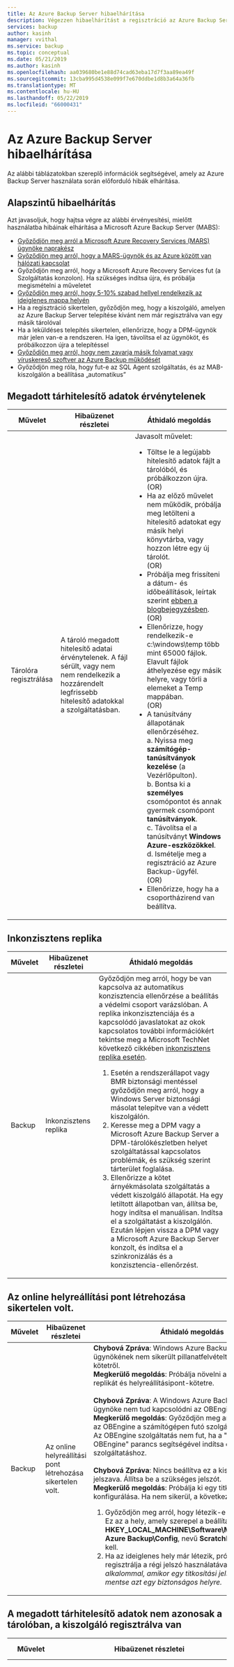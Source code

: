 ```yaml
---
title: Az Azure Backup Server hibaelhárítása
description: Végezzen hibaelhárítást a regisztráció az Azure Backup Server és a biztonsági mentés és visszaállítás az alkalmazások és szolgáltatások telepítése.
services: backup
author: kasinh
manager: vvithal
ms.service: backup
ms.topic: conceptual
ms.date: 05/21/2019
ms.author: kasinh
ms.openlocfilehash: aa039680be1e88d74cad63eba17d7f3aa89ea49f
ms.sourcegitcommit: 13cba995d4538e099f7e670ddbe1d8b3a64a36fb
ms.translationtype: MT
ms.contentlocale: hu-HU
ms.lasthandoff: 05/22/2019
ms.locfileid: "66000431"
---
```

# <a name="troubleshoot-azure-backup-server"></a>Az Azure Backup Server hibaelhárítása

Az alábbi táblázatokban szereplő információk segítségével, amely az Azure Backup Server használata során előforduló hibák elhárítása.

## <a name="basic-troubleshooting"></a>Alapszintű hibaelhárítás

Azt javasoljuk, hogy hajtsa végre az alábbi érvényesítési, mielőtt használatba hibáinak elhárítása a Microsoft Azure Backup Server (MABS):

- [Győződjön meg arról a Microsoft Azure Recovery Services (MARS) ügynöke naprakész](https://go.microsoft.com/fwlink/?linkid=229525&clcid=0x409)
- [Győződjön meg arról, hogy a MARS-ügynök és az Azure között van hálózati kapcsolat](https://aka.ms/AB-A4dp50)
- Győződjön meg arról, hogy a Microsoft Azure Recovery Services fut (a Szolgáltatás konzolon). Ha szükséges indítsa újra, és próbálja megismételni a műveletet
- [Győződjön meg arról, hogy 5-10% szabad hellyel rendelkezik az ideiglenes mappa helyén](https://aka.ms/AB-AA4dwtt)
- Ha a regisztráció sikertelen, győződjön meg, hogy a kiszolgáló, amelyen az Azure Backup Server telepítése kívánt nem már regisztrálva van egy másik tárolóval
- Ha a leküldéses telepítés sikertelen, ellenőrizze, hogy a DPM-ügynök már jelen van-e a rendszeren. Ha igen, távolítsa el az ügynököt, és próbálkozzon újra a telepítéssel
- [Győződjön meg arról, hogy nem zavarja másik folyamat vagy víruskereső szoftver az Azure Backup működését](https://aka.ms/AA4nyr4)<br>
- Győződjön meg róla, hogy fut-e az SQL Agent szolgáltatás, és az MAB-kiszolgálón a beállítása „automatikus”<br>


## <a name="invalid-vault-credentials-provided"></a>Megadott tárhitelesítő adatok érvénytelenek

| Művelet | Hibaüzenet részletei | Áthidaló megoldás |
| --- | --- | --- |
| Tárolóra regisztrálása | A tároló megadott hitelesítő adatai érvénytelenek. A fájl sérült, vagy nem nem rendelkezik a hozzárendelt legfrissebb hitelesítő adatokkal a szolgáltatásban. | Javasolt művelet: <br> <ul><li> Töltse le a legújabb hitelesítő adatok fájlt a tárolóból, és próbálkozzon újra. <br>(OR)</li> <li> Ha az előző művelet nem működik, próbálja meg letölteni a hitelesítő adatokat egy másik helyi könyvtárba, vagy hozzon létre egy új tárolót. <br>(OR)</li> <li> Próbálja meg frissíteni a dátum- és időbeállítások, leírtak szerint [ebben a blogbejegyzésben](https://azure.microsoft.com/blog/troubleshooting-common-configuration-issues-with-azure-backup/). <br>(OR)</li> <li> Ellenőrizze, hogy rendelkezik-e c:\windows\temp több mint 65000 fájlok. Elavult fájlok áthelyezése egy másik helyre, vagy törli a elemeket a Temp mappában. <br>(OR)</li> <li> A tanúsítvány állapotának ellenőrzéséhez. <br> a. Nyissa meg **számítógép-tanúsítványok kezelése** (a Vezérlőpulton). <br> b. Bontsa ki a **személyes** csomópontot és annak gyermek csomópont **tanúsítványok**.<br> c.  Távolítsa el a tanúsítványt **Windows Azure-eszközökkel**. <br> d. Ismételje meg a regisztráció az Azure Backup-ügyfél. <br> (OR) </li> <li> Ellenőrizze, hogy ha a csoportházirend van beállítva. </li></ul> |

## <a name="replica-is-inconsistent"></a>Inkonzisztens replika

| Művelet | Hibaüzenet részletei | Áthidaló megoldás |
| --- | --- | --- |
| Backup | Inkonzisztens replika | Győződjön meg arról, hogy be van kapcsolva az automatikus konzisztencia ellenőrzése a beállítás a védelmi csoport varázslóban. A replika inkonzisztenciája és a kapcsolódó javaslatokat az okok kapcsolatos további információkért tekintse meg a Microsoft TechNet következő cikkében [inkonzisztens replika esetén](https://technet.microsoft.com/library/cc161593.aspx).<br> <ol><li> Esetén a rendszerállapot vagy BMR biztonsági mentéssel győződjön meg arról, hogy a Windows Server biztonsági másolat telepítve van a védett kiszolgálón.</li><li> Keresse meg a DPM vagy a Microsoft Azure Backup Server a DPM-tárolókészletben helyet szolgáltatással kapcsolatos problémák, és szükség szerint tárterület foglalása.</li><li> Ellenőrizze a kötet árnyékmásolata szolgáltatás a védett kiszolgáló állapotát. Ha egy letiltott állapotban van, állítsa be, hogy indítsa el manuálisan. Indítsa el a szolgáltatást a kiszolgálón. Ezután lépjen vissza a DPM vagy a Microsoft Azure Backup Server konzolt, és indítsa el a szinkronizálás és a konzisztencia-ellenőrzést.</li></ol>|

## <a name="online-recovery-point-creation-failed"></a>Az online helyreállítási pont létrehozása sikertelen volt.

| Művelet | Hibaüzenet részletei | Áthidaló megoldás |
| --- | --- | --- |
| Backup | Az online helyreállítási pont létrehozása sikertelen volt. | **Chybová Zpráva**: Windows Azure Backup szolgáltatás ügynökének nem sikerült pillanatfelvételt készíteni a kijelölt kötetről. <br> **Megkerülő megoldás**: Próbálja növelni a területet az replikát és helyreállításipont-kötetre.<br> <br> **Chybová Zpráva**: A Windows Azure Backup szolgáltatás ügynöke nem tud kapcsolódni az OBEngine szolgáltatáshoz <br> **Megkerülő megoldás**: Győződjön meg arról, hogy létezik-e az OBEngine a számítógépen futó szolgáltatások listájában. Az OBEngine szolgáltatás nem fut, ha a "net start OBEngine" parancs segítségével indítsa el az OBEngine szolgáltatáshoz. <br> <br> **Chybová Zpráva**: Nincs beállítva ez a kiszolgáló titkosítási jelszava. Állítsa be a szükséges jelszót. <br> **Megkerülő megoldás**: Próbálja ki egy titkosítási jelszó konfigurálása. Ha nem sikerül, a következő lépéseket: <br> <ol><li>Győződjön meg arról, hogy létezik-e az ideiglenes hely. Ez az a hely, amely szerepel a beállításjegyzék **HKEY_LOCAL_MACHINE\Software\Microsoft\Windows Azure Backup\Config**, nevű **ScratchLocation** léteznie kell.</li><li> Ha az ideiglenes hely már létezik, próbálja meg újra regisztrálja a régi jelszó használatával. *Minden alkalommal, amikor egy titkosítási jelszót konfigurál, mentse azt egy biztonságos helyre.*</li><ol>|

## <a name="the-vault-credentials-provided-are-different-from-the-vault-the-server-is-registered"></a>A megadott tárhitelesítő adatok nem azonosak a tárolóban, a kiszolgáló regisztrálva van

| Művelet | Hibaüzenet részletei | Áthidaló megoldás |
| --- | --- | --- |
| Visszaállítás | **Hibakód:**: CBPServerRegisteredVaultDontMatchWithCurrent/Vault Credentials Error: 100110 <br/> <br/>**Chybová zpráva**: A megadott tárhitelesítő adatok nem azonosak a tárolóban, a kiszolgáló regisztrálva van | **Ok**: Ez a probléma akkor fordul elő, ha visszaállítja a fájlokat a másodlagos kiszolgálóra az eredeti kiszolgáló külső DPM-helyreállítási lehetőséget a kívánt, és ha a kiszolgáló, amely a helyreállítás alatt áll, és az eredeti kiszolgálón, ahol az adatok-e készíteni a rendszer nem társítja azonos Recovery Services-tároló.<br/> <br/>**Megkerülő megoldás** egyaránt biztosítsák a probléma megoldásához az eredeti és a másodlagos kiszolgáló regisztrálva van ugyanahhoz a tárolóhoz.|

## <a name="online-recovery-point-creation-jobs-for-vmware-vm-fail"></a>VMware virtuális gép online helyreállításipont-létrehozási feladatok sikertelen

| Művelet | Hibaüzenet részletei | Áthidaló megoldás |
| --- | --- | --- |
| Backup | VMware virtuális gép online helyreállításipont-létrehozási feladatok sikertelenek. A DPM a VMware-ből hibát észlelt a változáskövetési információk beolvasása közben. ErrorCode - FileFaultFault (ID 33621 ) |  <ol><li> A VMware-en CTK alaphelyzetbe az érintett virtuális gépek számára.</li> <li>Ellenőrizze, hogy a független lemez nem VMware-en vannak érvényben.</li> <li>Állítsa le az érintett virtuális gépek védelmét, és az ismételt védelem a **frissítése** gombra. </li><li>Az érintett virtuális gépek futtatása egy másolatot kap.</li></ol>|


## <a name="the-agent-operation-failed-because-of-a-communication-error-with-the-dpm-agent-coordinator-service-on-the-server"></a>Az ügynök művelete sikertelen volt a DPM az ügynök koordinátor szolgáltatást a kiszolgálón kommunikációs hiba miatt

| Művelet | Hibaüzenet részletei | Áthidaló megoldás |
| --- | --- | --- |
| Ügynök leküldése a védett kiszolgálók | Az ügynök művelete sikertelen volt a DPM-Ügynökkoordinátor szolgáltatással kommunikációs hiba miatt a \<kiszolgáló_neve >. | **Ha a javasolt művelet látható a termék nem működik, hajtsa végre az alábbi lépéseket**: <ul><li> Ha egy számítógép nem megbízható tartományból való csatlakoztatás, hajtsa végre a [ezeket a lépéseket](https://technet.microsoft.com/library/hh757801(v=sc.12).aspx). <br> (OR) </li><li> Ha egy számítógép megbízható tartományban való csatlakoztatás, hibáinak elhárítása az ismertetett lépéseket követve [ebben a blogbejegyzésben](https://blogs.technet.microsoft.com/dpm/2012/02/06/data-protection-manager-agent-network-troubleshooting/). <br>(OR)</li><li> Próbálja ki a letiltás víruskereső hibaelhárítás céljából. Ha feloldja a problémát, javasolt a víruskereső beállításainak módosításához [Ez a cikk](https://technet.microsoft.com/library/hh757911.aspx).</li></ul> |

## <a name="setup-could-not-update-registry-metadata"></a>A telepítő nem tudta frissíteni a beállításjegyzékbeli metaadatokat

| Művelet | Hibaüzenet részletei | Áthidaló megoldás |
|-----------|---------------|------------|
|Telepítés | A telepítő nem tudta frissíteni a beállításjegyzékbeli metaadatokat. A frissítési hiba a tárhelyhasználat overusage vezethet. Elkerülése érdekében frissítse az ReFS-csonkolás beállításjegyzék-bejegyzést. | A beállításkulcs beállítása **SYSTEM\CurrentControlSet\Control\FileSystem\RefsEnableInlineTrim**. Állítsa a Dword értékét 1-re. |
|Telepítés | A telepítő nem tudta frissíteni a beállításjegyzékbeli metaadatokat. A frissítési hiba a tárhelyhasználat overusage vezethet. Ennek elkerülése érdekében frissítse a kötet SnapOptimization beállításjegyzék-bejegyzést. | A beállításkulcs létrehozása **SOFTWARE\Microsoft Data Protection Manager\Configuration\VolSnapOptimization\WriteIds** egy üres karakterláncot tartalmazó. |

## <a name="registration-and-agent-related-issues"></a>Regisztráció és az ügynökkel kapcsolatos problémák

| Művelet | Hibaüzenet részletei | Áthidaló megoldás |
| --- | --- | --- |
| Ügynök leküldése a védett kiszolgálók | A kiszolgáló megadott hitelesítő adatok érvénytelenek. | **Ha a javasolt művelet található a termék nem működik, a következő lépésekkel**: <br> Próbálja ki a védelmi ügynök manuális telepítése az üzemi kiszolgálón megadott [Ez a cikk](https://technet.microsoft.com/library/hh758186(v=sc.12).aspx#BKMK_Manual).|
| Az Azure Backup szolgáltatás ügynökének nem sikerült kapcsolódni az Azure Backup szolgáltatás (azonosító: 100050) | Az Azure Backup szolgáltatás ügynökének nem sikerült kapcsolódni az Azure Backup szolgáltatással. | **Ha a javasolt művelet található a termék nem működik, a következő lépésekkel**: <br>1. Futtassa a következő parancsot egy rendszergazda jogú parancssorból: **psexec -i -s "c:\Program Files\Internet Explorer\iexplore.exe**. Ekkor megnyílik az Internet Explorer-ablakban. <br/> 2. Lépjen a **eszközök** > **Internetbeállítások** > **kapcsolatok** > **LAN-beállítások**. <br/> 3. Ellenőrizze a proxykiszolgáló beállításait a system fiók. Állítsa be a proxykiszolgáló IP-címet és portot. <br/> 4. Zárja be az Internet Explorerben.|
| Az Azure Backup szolgáltatás ügynökének telepítése nem sikerült | Nem sikerült telepíteni a Microsoft Azure Recovery Services. A rendszer a Microsoft Azure Recovery Services-berendezés által végrehajtott összes módosítás vissza lett állítva. (AZONOSÍTÓ: 4024) | Az Azure-ügynök manuális telepítése.


## <a name="configuring-protection-group"></a>Védelmi csoport konfigurálása

| Művelet | Hibaüzenet részletei | Áthidaló megoldás |
| --- | --- | --- |
| Védelmi csoportok konfigurálása | A DPM nem tudta felsorolni az alkalmazás-összetevő, az a védett számítógép (védett számítógép neve). | Válassza ki **frissítése** a konfigurálás védelmi csoport felhasználói felület képernyőn a megfelelő adatforrás/összetevő szintjén. |
| Védelmi csoportok konfigurálása | Nem sikerült beállítani a védelmet. | Ha egy SQL-kiszolgáló a védett kiszolgálón, győződjön meg arról, hogy a sysadmin (rendszergazda) szerepkör engedélyeket adtak meg a védett számítógépen a system fióknak (NTAuthority\System) leírtak szerint [Ez a cikk](https://technet.microsoft.com/library/hh757977(v=sc.12).aspx).
| Védelmi csoportok konfigurálása | Nincs elegendő szabad terület a védelmi csoport számára a tárolókészletben. | A lemezeket a tárolókészlethez hozzáadott [nem tartalmazhat egy partíció](https://technet.microsoft.com/library/hh758075(v=sc.12).aspx). Törölje a meglévő köteteket a lemezeken. Adja hozzá a tárolókészlethez.|
| Szabályzat módosítása |Nem sikerült módosítani a biztonsági mentési szabályzat. Hiba: Az aktuális művelet belső szolgáltatáshiba [0x29834] miatt nem sikerült. Némi várakozás után próbálkozzon újra a művelettel. Ha a probléma tartósan fennáll, forduljon a Microsoft ügyfélszolgálatához. | **OK:**<br/>Ez a hiba akkor fordul elő, a három feltétel: amikor biztonsági beállításai engedélyezve vannak, csökkenteni a megőrzési időtartam alatt a korábban megadott minimális értékek meg, és amikor a rendszer nem támogatott verzióját. (Nem támogatott verziók által alábbi 2.0.9052-es verzióját a Microsoft Azure Backup Server és az Azure Backup Server frissítése 1.) <br/>**Javasolt művelet:**<br/> -Házirendekkel kapcsolatos frissítések folytatásához, fent a minimális megőrzési időszak a megadott megőrzési idejének beállítása. (A minimális megőrzési időszak a hét nap a napi, heti, három hét szükséges 4 hetes havonta vagy egy év az éves.) <br><br>Ha szükséges, egy másik az előnyben részesített módszer az, hogy frissítse a backup-ügynök és az Azure Backup Server kihasználhatja a biztonsági frissítéseket. |

## <a name="backup"></a>Backup

| Művelet | Hibaüzenet részletei | Áthidaló megoldás |
| --- | --- | --- |
| Backup | Váratlan hiba történt a feladat futása közben. Az eszköz nem áll készen. | **Ha a javasolt művelet található a termék nem működik, tegye a következőket:** <br> <ul><li>Állítsa be az árnyékmásolat-tároló terület a védelmi csoport elemeken korlátlanra, és futtassa a konzisztencia-ellenőrzést.<br></li> (OR) <li>Próbálja meg törölni a meglévő védelmi csoportot, és több új csoport létrehozása. Minden egyes új védelmi csoport egyetlen elemet kell benne.</li></ul> |
| Backup | Ha csak a rendszerállapotot biztonsági, győződjön meg arról, hogy van-e elég szabad hely a védett számítógépen a rendszerállapot biztonsági másolatának tárolásához. | <ol><li>Győződjön meg arról, hogy a Windows Server biztonsági másolat a védett gépen telepítve van.</li><li>Győződjön meg arról, hogy van-e elég hely a védett számítógépen a rendszerállapot. A legegyszerűbben úgy, hogy e, nyissa meg a védett számítógépen nyissa meg a Windows Server biztonsági másolat, a kijelölések kattintással, és kattintson az operációs rendszer nélküli Helyreállítás. A felhasználói felület majd kiderül, hogy mekkora terület megadása kötelező. Nyissa meg **WSB** > **helyi biztonsági másolat** > **biztonsági mentés ütemezése** > **válassza ki a biztonsági mentés konfigurációja**  >  **Teljes kiszolgáló** (méret jelenik meg). Ez a méret használni az ellenőrzéshez.</li></ol>
| Backup | A BMR biztonsági mentése sikertelen | Ha az operációs rendszer nélküli Helyreállítás mérete nagy, át néhány alkalmazás az operációs rendszer meghajtójának, és próbálkozzon újra. |
| Backup | Egy új Microsoft Azure Backup Server a VMware virtuális gép védelmének újbóli beállításához a beállítás nem jelenik meg szerint adhatók hozzá. | VMware-tulajdonságok hivatkozott vannak a Microsoft Azure Backup Server régi, elavult példányát. A probléma megoldása:<br><ol><li>A VCenter (SC-VMM egyenértékű), nyissa meg a **összefoglalás** fülre, majd a **Vlastní Atributy**.</li>  <li>Törölje a régi, a Microsoft Azure Backup Server nevét a **DPMServer** értéket.</li>  <li>Lépjen vissza az új Microsoft Azure Backup Server, és módosítsa a old.  Miután kiválasztotta a **frissítése** gombra, a virtuális gép megjelenik egy jelölőnégyzet bejelölésével elérhető telepítésként, hozzáadja a védelemhez.</li></ol> |
| Backup | Hiba történt a megosztott fájlok/mappák elérése | Próbálja meg módosítani a víruskereső beállításainak a TechNet-cikkben leírtak [víruskereső szoftver futtatása a DPM-kiszolgálón](https://technet.microsoft.com/library/hh757911.aspx).|


## <a name="change-passphrase"></a>Jelszó módosítása

| Művelet | Hibaüzenet részletei | Áthidaló megoldás |
| --- | --- | --- |
| Jelszó módosítása |A biztonsági megadott PIN-kód helytelen. Adja meg a helyes biztonsági PIN-kód, a művelet végrehajtásához. |**OK:**<br/> Ez a hiba akkor fordul elő, ha beír egy érvénytelen, vagy a biztonsági PIN-kód lejárt, egy kritikus fontosságú művelet (például a jelszó módosítása) hajt végre. <br/>**Javasolt művelet:**<br/> A művelet végrehajtásához meg kell adnia egy érvényes biztonsági PIN-kód. A PIN-kód jelentkezzen be az Azure Portalon, és nyissa meg a Recovery Services-tároló. Ezután lépjen a **beállítások** > **tulajdonságok** > **biztonsági PIN-kód készítése**. A jelszó módosításához használja a PIN-kódot. |
| Jelszó módosítása |Sikertelen volt a művelet. Azonosító: 120002 |**OK:**<br/>Ez a hiba akkor fordul elő, amikor biztonsági beállításai engedélyezve vannak, vagy amikor megpróbálja módosítani a jelszót, ha egy nem támogatott verzióját használja.<br/>**Javasolt művelet:**<br/> A jelszó módosításához először frissítenie kell a backup-ügynök a minimális verzióra, amely 2.0.9052. Ön emellett minimális értéke 1. frissítés az Azure Backup Server frissítése, és adja meg egy érvényes biztonsági PIN-kód. A PIN-kód lekéréséhez jelentkezzen be az Azure Portalra, és lépjen a Recovery Services-tároló. Ezután lépjen a **beállítások** > **tulajdonságok** > **biztonsági PIN-kód készítése**. A jelszó módosításához használja a PIN-kódot. |


## <a name="configure-email-notifications"></a>E-mail értesítések konfigurálása

| Művelet | Hibaüzenet részletei | Áthidaló megoldás |
| --- | --- | --- |
| Használja az Office 365-fiókja e-mail-értesítések beállítása |Hiba azonosítója: 2013| **OK:**<br> Próbálja meg használni az Office 365-fiókkal <br>**Javasolt művelet:**<ol><li> A rendszer az első lépésben, győződjön meg arról, hogy a "Engedélyezése névtelen Relay a egy fogadási összekötőn" a DPM-kiszolgáló az Exchange van beállítva. Konfigurálásával kapcsolatos további információkért lásd: [található egy fogadási összekötőn névtelen továbbító engedélyezése](https://technet.microsoft.com/library/bb232021.aspx) a TechNet webhelyén.</li> <li> Ha nem használja a belső SMTP-továbbítás és be kell állítania az Office 365-kiszolgáló használatával, akkor állíthat be az IIS lennie a továbbító. A DPM-kiszolgáló konfigurálása [továbbítja az IIS-sel az O365 az SMTP](https://technet.microsoft.com/library/aa995718(v=exchg.65).aspx).<br><br> **FONTOS:** Ügyeljen arra, hogy a felhasználó\@tartomány.com formátum és *nem* tartomány\felhasználó.<br><br><li>Használja a helyi kiszolgáló nevét, SMTP-kiszolgáló pont a DPM az 587-es port. Ezután mutasson, a felhasználó e-mail-címe, amely az e-maileket kell származnia.<li> A felhasználónevet és jelszót a DPM SMTP telepítés oldalon egy olyan tartományi fiók, amely a DPM a tartományban kell lennie. </li><br> **MEGJEGYZÉS**: Ha módosítja a SMTP-kiszolgáló címét, végezze el a módosítást az új beállítások, a beállítások panel bezárásához, és majd újból megnyitja, és ellenőrizze, hogy tükrözze az új értéket.  Egyszerűen módosítása és tesztelése előfordulhat, hogy nem mindig okozhat az új beállítások érvényesítéséhez, így a legjobb tesztelésére is így.<br><br>Ez a folyamat során bármikor törölheti ezeket a beállításokat a DPM-konzol bezárása, és a következő beállításkulcsok szerkesztésével: **HKLM\SOFTWARE\Microsoft\Microsoft Data Protection Manager\Notification\ <br/> SMTPPassword törlése és SMTPUserName kulcsok**. Felveheti őket vissza a felhasználói felület, amikor újra elindítani.
